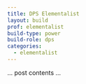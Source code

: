 ```yaml
---
title: DPS Elementalist
layout: build
prof: elementalist
build-type: power
build-role: dps
categories:
  - elementalist
---
```


… post contents …